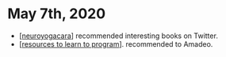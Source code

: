 # May 7th, 2020
- [[neuroyogacara]] recommended interesting books on Twitter.
- [[resources to learn to program]]. recommended to Amadeo.

[//begin]: # "Autogenerated link references for markdown compatibility"
[neuroyogacara]: ../neuroyogacara.md "Neuroyogacara"
[resources to learn to program]: ../resources-to-learn-to-program.md "Resources to Learn to Program"
[//end]: # "Autogenerated link references"